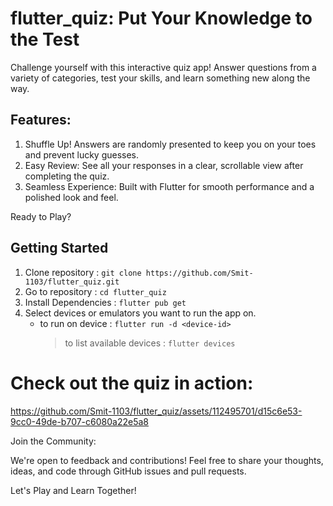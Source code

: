 

# flutter_quiz: Put Your Knowledge to the Test

Challenge yourself with this interactive quiz app! Answer questions from a variety of categories, test your skills, and learn something new along the way.

## Features:
1. Shuffle Up! Answers are randomly presented to keep you on your toes and prevent lucky guesses.
2. Easy Review: See all your responses in a clear, scrollable view after completing the quiz.
3. Seamless Experience: Built with Flutter for smooth performance and a polished look and feel.

Ready to Play?

## Getting Started
1. Clone repository : `git clone https://github.com/Smit-1103/flutter_quiz.git`
2. Go to repository : `cd flutter_quiz`
3. Install Dependencies : `flutter pub get`
4. Select devices or emulators you want to run the app on.
	- to run on device : `flutter run -d <device-id>`
		> to list available devices :  `flutter devices`

# Check out the quiz in action:

https://github.com/Smit-1103/flutter_quiz/assets/112495701/d15c6e53-9cc0-49de-b707-c6080a22e5a8


Join the Community:

We're open to feedback and contributions! Feel free to share your thoughts, ideas, and code through GitHub issues and pull requests.

Let's Play and Learn Together!
